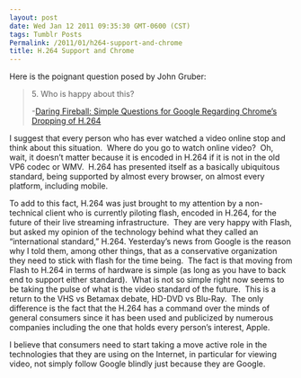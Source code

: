 ```yaml
---
layout: post
date: Wed Jan 12 2011 09:35:30 GMT-0600 (CST)
tags: Tumblr Posts
Permalink: /2011/01/h264-support-and-chrome
title: H.264 Support and Chrome
---
```


Here is the poignant question posed by John Gruber:

> 5\. Who is happy about this?
> 
> -[Daring Fireball: Simple Questions for Google Regarding Chrome’s Dropping of H.264](http://daringfireball.net/2011/01/simple_questions)

I suggest that every person who has ever watched a video online stop and think about this situation.  Where do you go to watch online video?  Oh, wait, it doesn’t matter because it is encoded in H.264 if it is not in the old VP6 codec or WMV.  H.264 has presented itself as a basically ubiquitous standard, being supported by almost every browser, on almost every platform, including mobile.

To add to this fact, H.264 was just brought to my attention by a non-technical client who is currently piloting flash, encoded in H.264, for the future of their live streaming infrastructure.  They are very happy with Flash, but asked my opinion of the technology behind what they called an “international standard,” H.264\. Yesterday’s news from Google is the reason why I told them, among other things, that as a conservative organization they need to stick with flash for the time being.  The fact is that moving from Flash to H.264 in terms of hardware is simple (as long as you have to back end to support either standard).  What is not so simple right now seems to be taking the pulse of what is the video standard of the future.  This is a return to the VHS vs Betamax debate, HD-DVD vs Blu-Ray.  The only difference is the fact that the H.264 has a command over the minds of general consumers since it has been used and publicized by numerous companies including the one that holds every person’s interest, Apple. 

I believe that consumers need to start taking a move active role in the technologies that they are using on the Internet, in particular for viewing video, not simply follow Google blindly just because they are Google.
